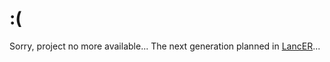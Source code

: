 # :(

Sorry, project no more available... The next generation planned in [LancER](https://github.com/hyperearth/LancER)...
